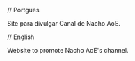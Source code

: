// Portgues
 
Site para divulgar Canal de Nacho AoE.

// English

Website to promote Nacho AoE's channel.

